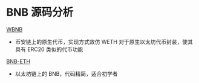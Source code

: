 # BNB 源码分析

[WBNB](./WBNB/WBNB.md)

- 币安链上的原生代币，实现方式效仿 WETH 对于原生以太坊代币封装，使其具有 ERC20 类似的代币功能

[BNB-ETH](./BNB-ETH/BNB.md)

- 以太坊链上的 BNB，代码精简，适合初学者
